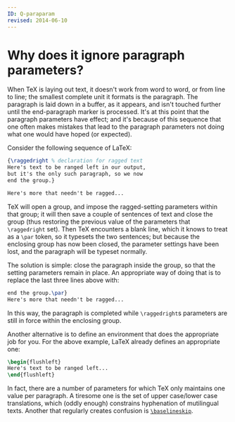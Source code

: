```yaml
---
ID: Q-paraparam
revised: 2014-06-10
---
```

# Why does it ignore paragraph parameters?

When TeX is laying out text, it doesn't work from word to word, or
from line to line; the smallest complete unit it formats is the
paragraph.  The paragraph is laid down in a buffer, as it appears, and
isn't touched further until the end-paragraph marker is processed.
It's at this point that the paragraph parameters have effect; and it's
because of this sequence that one often makes mistakes that lead to
the paragraph parameters not doing what one would have hoped (or
expected).

Consider the following sequence of LaTeX:
<!-- {% raw %} -->
```latex
{\raggedright % declaration for ragged text
Here's text to be ranged left in our output,
but it's the only such paragraph, so we now
end the group.}

Here's more that needn't be ragged...
```
<!-- {% endraw %} -->
TeX will open a group, and impose the ragged-setting parameters within
that group; it will then save a couple of sentences of text and
close the group (thus restoring the previous value of the
parameters that `\raggedright` set).  Then TeX encounters a blank
line, which it knows to treat as a `\par` token, so it typesets the
two sentences; but because the enclosing group has now been closed,
the parameter settings have been lost, and the paragraph will be
typeset normally.

The solution is simple: close the paragraph inside the group, so that
the setting parameters remain in place.  An appropriate way of doing
that is to replace the last three lines above with:
<!-- {% raw %} -->
```latex
end the group.\par}
Here's more that needn't be ragged...
```
<!-- {% endraw %} -->
In this way, the paragraph is completed while `\raggedright`s
parameters are still in force within the enclosing group.

Another alternative is to define an environment that does the
appropriate job for you.  For the above example, LaTeX already
defines an appropriate one:
```latex
\begin{flushleft}
Here's text to be ranged left...
\end{flushleft}
```

In fact, there are a number of parameters for which TeX only
maintains one value per paragraph.  A tiresome one is the set of upper
case/lower case translations, which (oddly enough) constrains
hyphenation of mutilingual texts.  Another that regularly creates
confusion is [`\baselineskip`](./FAQ-baselinepar.html).

